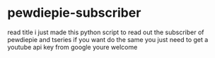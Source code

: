 # pewdiepie-subscriber
read title
i just made this python script to read out the subscriber of pewdiepie and tseries
if you want do the same you just need to get a youtube api key from google
youre welcome
